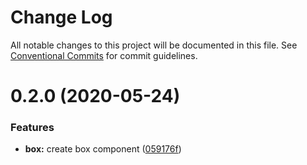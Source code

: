 # Change Log

All notable changes to this project will be documented in this file.
See [Conventional Commits](https://conventionalcommits.org) for commit guidelines.

# 0.2.0 (2020-05-24)


### Features

* **box:** create box component ([059176f](https://github.com/knack-ux/knack-ux/commit/059176fd03d456031cb1747fa85f9ebb58d59ca4))
